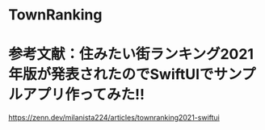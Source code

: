 # TownRanking

# 参考文献：住みたい街ランキング2021年版が発表されたのでSwiftUIでサンプルアプリ作ってみた!!
https://zenn.dev/milanista224/articles/townranking2021-swiftui

